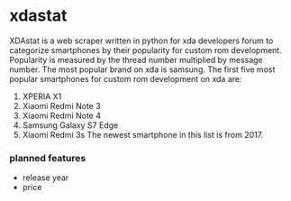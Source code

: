 # xdastat
XDAstat is a web scraper written in python for xda developers forum to categorize smartphones by their popularity for custom rom development. Popularity is measured by the thread number multiplied by message number. The most popular brand on xda is samsung. The first five most popular smartphones for custom rom development on xda are:
1. XPERIA X1
2. Xiaomi Redmi Note 3 
3. Xiaomi Redmi Note 4
4. Samsung Galaxy S7 Edge
5. Xiaomi Redmi 3s
The newest smartphone in this list is from 2017.
  ### planned features
  - release year
  - price
